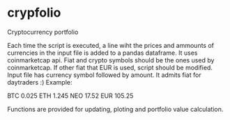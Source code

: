 # crypfolio
Cryptocurrency portfolio

Each time the script is executed, a line wiht the prices and ammounts of currencies in the input file is added to a pandas dataframe.
It uses coinmarketcap api. Fiat and crypto symbols should be the ones used by coinmarketcap. If other fiat that EUR is used, script should be modified.
Input file has currency symbol followed by amount. It admits fiat for daytraders :)
Example:

BTC 0.025
ETH 1.245
NEO 17.52
EUR 105.25

Functions are provided for updating, ploting and portfolio value calculation.
